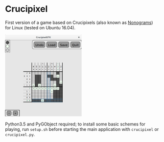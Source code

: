 # Crucipixel #

First version of a game based on Crucipixels (also known as [Nonograms](https://en.wikipedia.org/wiki/Nonogram)) for Linux (tested on Ubuntu 16.04).

<img src="img/crucipixel.png" alt="Crucipixel" width="250px">

Python3.5 and PyGObject required; to install some basic schemes for playing, run `setup.sh` before starting the main application with `crucipixel` or `crucipixel.py`.
